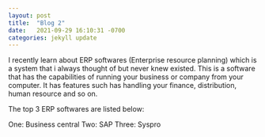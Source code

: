 ```yaml
---
layout: post
title:  "Blog 2"
date:   2021-09-29 16:10:31 -0700
categories: jekyll update
---
```


I recently learn about ERP softwares (Enterprise resource planning) which is a system that i always thought of but never knew existed. This is a software that has the capabilities of running your business or company from your computer. It has features such has handling your finance, distribution, human resource and so on.

The top 3 ERP softwares are listed below:

One: Business central
Two: SAP
Three: Syspro